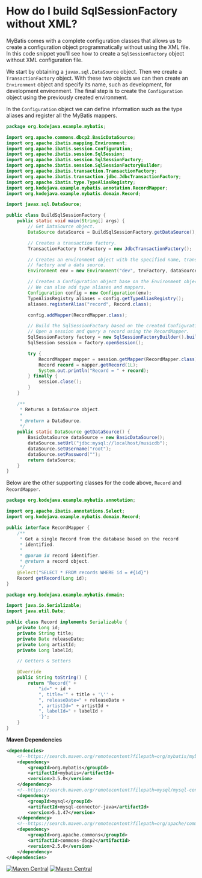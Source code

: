 # How do I build SqlSessionFactory without XML?

MyBatis comes with a complete configuration classes that allows us to create a configuration object programmatically without using the XML file. In this code snippet you'll see how to create a `SqlSessionFactory` object without XML configuration file.

We start by obtaining a `javax.sql.DataSource` object. Then we create a `TransactionFactory` object. With these two objects we can then create an `Environment` object and specify its name, such as development, for development environment. The final step is to create the `Configuration` object using the previously created environment.

In the `Configuration` object we can define information such as the type aliases and register all the MyBatis mappers.

```java
package org.kodejava.example.mybatis;

import org.apache.commons.dbcp2.BasicDataSource;
import org.apache.ibatis.mapping.Environment;
import org.apache.ibatis.session.Configuration;
import org.apache.ibatis.session.SqlSession;
import org.apache.ibatis.session.SqlSessionFactory;
import org.apache.ibatis.session.SqlSessionFactoryBuilder;
import org.apache.ibatis.transaction.TransactionFactory;
import org.apache.ibatis.transaction.jdbc.JdbcTransactionFactory;
import org.apache.ibatis.type.TypeAliasRegistry;
import org.kodejava.example.mybatis.annotation.RecordMapper;
import org.kodejava.example.mybatis.domain.Record;

import javax.sql.DataSource;

public class BuildSqlSessionFactory {
    public static void main(String[] args) {
        // Get DataSource object.
        DataSource dataSource = BuildSqlSessionFactory.getDataSource();

        // Creates a transaction factory.
        TransactionFactory trxFactory = new JdbcTransactionFactory();

        // Creates an environment object with the specified name, transaction
        // factory and a data source.
        Environment env = new Environment("dev", trxFactory, dataSource);

        // Creates a Configuration object base on the Environment object.
        // We can also add type aliases and mappers.
        Configuration config = new Configuration(env);
        TypeAliasRegistry aliases = config.getTypeAliasRegistry();
        aliases.registerAlias("record", Record.class);

        config.addMapper(RecordMapper.class);

        // Build the SqlSessionFactory based on the created Configuration object.
        // Open a session and query a record using the RecordMapper.
        SqlSessionFactory factory = new SqlSessionFactoryBuilder().build(config);
        SqlSession session = factory.openSession();

        try {
            RecordMapper mapper = session.getMapper(RecordMapper.class);
            Record record = mapper.getRecord(1L);
            System.out.println("Record = " + record);
        } finally {
            session.close();
        }
    }

    /**
     * Returns a DataSource object.
     *
     * @return a DataSource.
     */
    public static DataSource getDataSource() {
        BasicDataSource dataSource = new BasicDataSource();
        dataSource.setUrl("jdbc:mysql://localhost/musicdb");
        dataSource.setUsername("root");
        dataSource.setPassword("");
        return dataSource;
    }
}
```

Below are the other supporting classes for the code above, `Record` and `RecordMapper`.

```java
package org.kodejava.example.mybatis.annotation;

import org.apache.ibatis.annotations.Select;
import org.kodejava.example.mybatis.domain.Record;

public interface RecordMapper {
    /**
     * Get a single Record from the database based on the record
     * identified.
     *
     * @param id record identifier.
     * @return a record object.
     */
    @Select("SELECT * FROM records WHERE id = #{id}")
    Record getRecord(Long id);
}
```

```java
package org.kodejava.example.mybatis.domain;

import java.io.Serializable;
import java.util.Date;

public class Record implements Serializable {
    private Long id;
    private String title;
    private Date releaseDate;
    private Long artistId;
    private Long labelId;

    // Getters & Setters

    @Override
    public String toString() {
        return "Record{" +
            "id=" + id +
            ", title='" + title + '\'' +
            ", releaseDate=" + releaseDate +
            ", artistId=" + artistId +
            ", labelId=" + labelId +
            '}';
    }
}
```

**Maven Dependencies**

```xml
<dependencies>
    <!--https://search.maven.org/remotecontent?filepath=org/mybatis/mybatis/3.5.0/mybatis-3.5.0.jar-->
    <dependency>
        <groupId>org.mybatis</groupId>
        <artifactId>mybatis</artifactId>
        <version>3.5.0</version>
    </dependency>
    <!--https://search.maven.org/remotecontent?filepath=mysql/mysql-connector-java/5.1.47/mysql-connector-java-5.1.47.jar-->
    <dependency>
        <groupId>mysql</groupId>
        <artifactId>mysql-connector-java</artifactId>
        <version>5.1.47</version>
    </dependency>
    <!--https://search.maven.org/remotecontent?filepath=org/apache/commons/commons-dbcp2/2.5.0/commons-dbcp2-2.5.0.jar-->
    <dependency>
        <groupId>org.apache.commons</groupId>
        <artifactId>commons-dbcp2</artifactId>
        <version>2.5.0</version>
    </dependency>
</dependencies>
```

[![Maven Central](https://img.shields.io/maven-central/v/org.mybatis/mybatis.svg?label=Maven%20Central)](https://search.maven.org/search?q=g:%22org.mybatis%22%20AND%20a:%22mybatis%22)
[![Maven Central](https://img.shields.io/maven-central/v/org.apache.commons/commons-dbcp2.svg?label=Maven%20Central)](https://search.maven.org/search?q=g:%22org.apache.commons%22%20AND%20a:%22commons-dbcp2%22)
